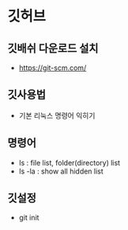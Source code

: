 # 깃허브
## 깃배쉬 다운로드 설치
 - https://git-scm.com/

## 깃사용법
 - 기본 리눅스 명령어 익히기

## 명령어
 - ls : file list, folder(directory) list
 - ls -la : show all hidden list

## 깃설정
 - git init
